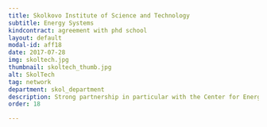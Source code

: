 ```yaml
---
title: Skolkovo Institute of Science and Technology
subtitle: Energy Systems
kindcontract: agreement with phd school
layout: default
modal-id: aff18
date: 2017-07-28
img: skoltech.jpg 
thumbnail: skoltech_thumb.jpg
alt: SkolTech
tag: network
department: skol_department
description: Strong partnership in particular with the Center for Energy Systems and with the Space Center
order: 18

---
```

